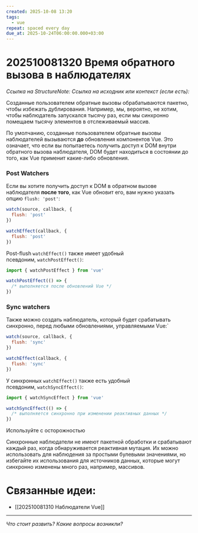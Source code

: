 ```yaml
---
created: 2025-10-08 13:20
tags:
  - vue
repeat: spaced every day
due_at: 2025-10-24T06:00:00.000+03:00
---
```

# 202510081320 Время обратного вызова в наблюдателях

*Ссылка на StructureNote:*
*Ссылка на исходник или контекст (если есть):* 

Созданные пользователем обратные вызовы обрабатываются пакетно, чтобы избежать дублирования. Например, мы, вероятно, не хотим, чтобы наблюдатель запускался тысячу раз, если мы синхронно помещаем тысячу элементов в отслеживаемый массив.

По умолчанию, созданные пользователем обратные вызовы наблюдателей вызываются **до** обновления компонентов Vue. Это означает, что если вы попытаетесь получить доступ к DOM внутри обратного вызова наблюдателя, DOM будет находиться в состоянии до того, как Vue применит какие-либо обновления.

### Post Watchers

Если вы хотите получить доступ к DOM в обратном вызове наблюдателя **после того**, как Vue обновит его, вам нужно указать опцию `flush: 'post'`:

```js
watch(source, callback, {
  flush: 'post'
})

watchEffect(callback, {
  flush: 'post'
})
```

Post-flush `watchEffect()` также имеет удобный псевдоним, `watchPostEffect()`:

```js
import { watchPostEffect } from 'vue'

watchPostEffect(() => {
  /* выполняется после обновлений Vue */
})
```

### Sync watchers

Также можно создать наблюдатель, который будет срабатывать синхронно, перед любыми обновлениями, управляемыми Vue:`

```js
watch(source, callback, {
  flush: 'sync'
})

watchEffect(callback, {
  flush: 'sync'
})
```

У синхронных `watchEffect()` также есть удобный псевдоним, `watchSyncEffect()`:

```js
import { watchSyncEffect } from 'vue'

watchSyncEffect(() => {
  /* выполняется синхронно при изменении реактивных данных */
})
```

Используйте с осторожностью

Синхронные наблюдатели не имеют пакетной обработки и срабатывают каждый раз, когда обнаруживается реактивная мутация. Их можно использовать для наблюдения за простыми булевыми значениями, но избегайте их использования для источников данных, которые могут синхронно изменены много раз, например, массивов.

# Связанные идеи:

* [[202510081310 Наблюдатели Vue]]
---

*Что стоит развить? Какие вопросы возникли?*
